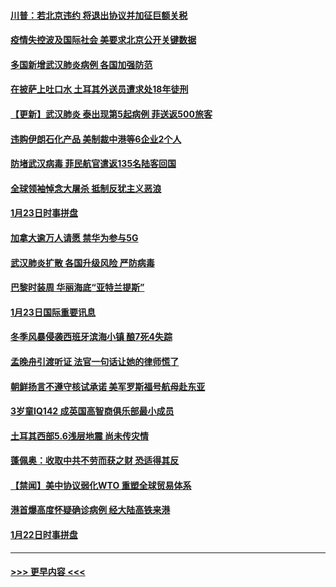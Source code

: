 #### [川普：若北京违约 将退出协议并加征巨额关税](../pages/prog202/a102760250.md?t=01250411) 
#### [疫情失控波及国际社会 美要求北京公开关键数据](../pages/prog202/a102760245.md?t=01250411) 
#### [多国新增武汉肺炎病例 各国加强防范](../pages/prog202/a102760214.md?t=01250411) 
#### [在披萨上吐口水 土耳其外送员遭求处18年徒刑](../pages/prog202/a102759979.md?t=01250411) 
#### [【更新】武汉肺炎 泰出现第5起病例 菲送返500旅客](../pages/prog202/a102758911.md?t=01250411) 
#### [违购伊朗石化产品 美制裁中港等6企业2个人](../pages/prog202/a102759952.md?t=01250411) 
#### [防堵武汉病毒 菲民航官遣返135名陆客回国](../pages/prog202/a102759946.md?t=01250411) 
#### [全球领袖悼念大屠杀 抵制反犹主义恶浪](../pages/prog202/a102759678.md?t=01250411) 
#### [1月23日时事拼盘](../pages/prog202/a102759599.md?t=01250411) 
#### [加拿大逾万人请愿 禁华为参与5G](../pages/prog202/a102759553.md?t=01250411) 
#### [武汉肺炎扩散 各国升级风险 严防病毒](../pages/prog202/a102759400.md?t=01250411) 
#### [巴黎时装周 华丽海底“亚特兰提斯”](../pages/prog202/a102759217.md?t=01250411) 
#### [1月23日国际重要讯息](../pages/prog202/a102759199.md?t=01250411) 
#### [冬季风暴侵袭西班牙滨海小镇 酿7死4失踪](../pages/prog202/a102759119.md?t=01250411) 
#### [孟晚舟引渡听证 法官一句话让她的律师慌了](../pages/prog202/a102759060.md?t=01250411) 
#### [朝鲜扬言不遵守核试承诺 美军罗斯福号航母赴东亚](../pages/prog202/a102759001.md?t=01250411) 
#### [3岁童IQ142 成英国高智商俱乐部最小成员](../pages/prog202/a102758990.md?t=01250411) 
#### [土耳其西部5.6浅层地震 尚未传灾情](../pages/prog202/a102758903.md?t=01250411) 
#### [蓬佩奥：收取中共不劳而获之财 恐适得其反](../pages/prog202/a102758889.md?t=01250411) 
#### [【禁闻】美中协议弱化WTO 重塑全球贸易体系](../pages/prog202/a102758790.md?t=01250411) 
#### [港首爆高度怀疑确诊病例 经大陆高铁来港](../pages/prog202/a102758613.md?t=01250411) 
#### [1月22日时事拼盘](../pages/prog202/a102758615.md?t=01250411) 

----
#### [ >>> 更早内容 <<< ](../indexes/prog202-earlier.md)
